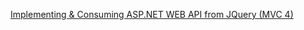 ﻿[Implementing & Consuming ASP.NET WEB API from JQuery (MVC 4)](http://www.codeproject.com/Articles/424461/Implementing-Consuming-ASP-NET-WEB-API-from-JQuery)